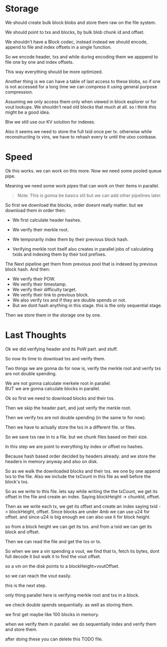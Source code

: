 # Storage

We should create bulk block blobs and store them raw on the file system.

We should point to txs and blocks, by bulk blob chunk id and offset.

We shouldn't have a Block codec, instead instead we should encode, append to file and index offsets in a single
function.

So we encode header, txs and while during encoding them we apppend to file one by one and index offsets.

This way everything should be more optimized.

Another thing is we can have a table of last access to these blobs, so if one is not accessed for a long time we can
compress it using general purpose compression.

Assuming we only access them only when viewed in block explorer or for vout lookups. We shouldn't read old blocks that
much at all. so i think this might be a good idea.

Btw we still use our KV solution for indexes.

Also it seems we need to store the full txid once per tx. otherwise while reconstructing tx vins, we have to rehash
every tx until the utxo coinbase.

# Speed

Ok this works. we can work on this more. Now we need some pooled queue pipe.

Meaning we need some work pipes that can work on their items in parallel.

> Note: This is gonna be basics stil but we can add other pipelines later.

So first we download the blocks, order doesnt really matter. but we download them in order then:

- We first calculate header hashes.
- We verify their merkle root.
- We temporarily index them by their previous block hash.

- Verifying merkle root itself also creates in parallel jobs of calculating txids and indexing them by their txid
  prefixes.

The Next pipeline get them from previous pool that is indexed by previous block hash. And then:

- We verify their POW.
- We verify their timestamp.
- We verify their difficulty target.
- We verify their link to previous block.
- We also verify txs and if they are double spends or not.
- But we dont hash anything in this stage. this is the only sequential stage.

Then we store them in the storage one by one.

# Last Thoughts

Ok we did verifying header and its PoW part. and stuff.

So now its time to download txs and verify them.

Two things we are gonna do for now is, verify the merkle root and verify txs are not double spending.

We are not gonna calculate merkele root in parallel.\
BUT we are gonna calculate blocks in parallel.

Ok so first we need to download blocks and their txs.

Then we skip the header part, and just verify the merkle root.

Then we verify txs are not double spending (in the same tx for now).

Then we have to actually store the txs in a different file. or files.

So we save txs raw in to a file. but we chunk files based on their size.

In this step we are point to everything by index or offset no hashes.

Because hash based order decided by headers already. and we store the headers in memory anyway and also on disk.

So as we walk the downloaded blocks and their txs. we one by one append txs to the file. Also we include the txCount in
this file as well before the block's txs.

So as we write to this file. lets say while writing the the txCount, we get its offset in the file and create an index.
Saying blockHeight -> chunkId, offset.

Then as we write each tx, we get its offset and create an index saying txid -> blockHeight, offset. Since blocks are
under 4mb we can use u24 for offset. and since u24 is big enough we can also use it for block height.

so from a block height we can get its txs. and from a txid we can get its block and offset.

Then we can read the file and get the txs or tx.

So when we see a vin spending a vout, we find that tx, fetch its bytes, dont full decode it but walk it to find the vout
offset.

so a vin on the disk points to a blockHeight+voutOffset.

so we can reach the vout easily.

this is the next step.

only thing parallel here is verifying merkle root and txs in a block.

we check double spends sequentially. as well as storing them.

we first get maybe like 100 blocks in memory.

when we verify them in parallel. we do sequentially index and verify them and store them.

after doing these you can delete this TODO file.
